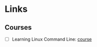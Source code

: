 # Links

## Courses

* [ ] Learning Linux Command Line: [course](https://www.linkedin.com/learning/learning-linux-command-line)

